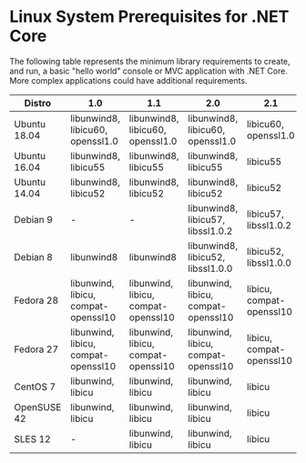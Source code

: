 # Linux System Prerequisites for .NET Core

The following table represents the minimum library requirements to create, and run, a basic "hello world" console or MVC application with .NET Core. More complex applications could have additional requirements. 


| Distro       | 1.0                                 | 1.1                                 | 2.0                                 | 2.1                       |
| ------------ | ----------------------------------- | ----------------------------------- | ----------------------------------- | ------------------------- |
| Ubuntu 18.04 | libunwind8, libicu60, openssl1.0    | libunwind8, libicu60, openssl1.0    | libunwind8, libicu60, openssl1.0    | libicu60, openssl1.0      |
| Ubuntu 16.04 | libunwind8, libicu55                | libunwind8, libicu55                | libunwind8, libicu55                | libicu55                  |
| Ubuntu 14.04 | libunwind8, libicu52                | libunwind8, libicu52                | libunwind8, libicu52                | libicu52                  |
| Debian 9     | -                                   | -                                   | libunwind8, libicu57, libssl1.0.2   | libicu57, libssl1.0.2     |
| Debian 8     | libunwind8                          | libunwind8                          | libunwind8, libicu52, libssl1.0.0   | libicu52, libssl1.0.0     |
| Fedora 28    | libunwind, libicu, compat-openssl10 | libunwind, libicu, compat-openssl10 | libunwind, libicu, compat-openssl10 | libicu, compat-openssl10  |
| Fedora 27    | libunwind, libicu, compat-openssl10 | libunwind, libicu, compat-openssl10 | libunwind, libicu, compat-openssl10 | libicu, compat-openssl10  |
| CentOS 7     | libunwind, libicu                   | libunwind, libicu                   | libunwind, libicu                   | libicu                    |
| OpenSUSE 42  | libunwind, libicu                   | libunwind, libicu                   | libunwind, libicu                   | libicu                    |
| SLES 12      | -                                   | libunwind, libicu                   | libunwind, libicu                   | libicu                    |